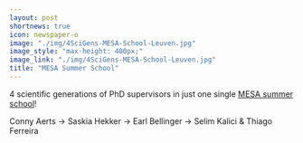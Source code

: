 ```yaml
---
layout: post
shortnews: true
icon: newspaper-o
image: "./img/4SciGens-MESA-School-Leuven.jpg"
image_style: "max-height: 400px;"
image_link: "./img/4SciGens-MESA-School-Leuven.jpg"
title: "MESA Summer School"
---
```


4 scientific generations of PhD supervisors in just one single [MESA summer school](https://mesa-leuven.4d-star.org/)! 

Conny Aerts → Saskia Hekker → Earl Bellinger → Selim Kalici & Thiago Ferreira 